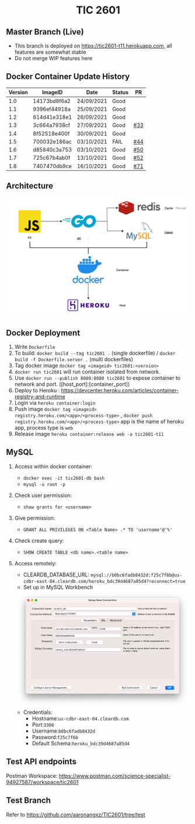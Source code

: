 <h1 align = "center"> TIC 2601 </h1>
<!-- <p align="center">
<img alt="GitHub go.mod Go version (subdirectory of monorepo)" src="https://img.shields.io/github/go-mod/go-version/aaronangxz/TIC2601?filename=GoServer%2Fgo.mod&style=plastic">
<img alt="npm" src="https://img.shields.io/npm/v/npm">
<img alt="GitHub repo size" src="https://img.shields.io/github/repo-size/aaronangxz/TIC2601">
<br>
<img alt="GitHub commit activity" src="https://img.shields.io/github/commit-activity/m/aaronangxz/TIC2601">
<img alt="GitHub last commit" src="https://img.shields.io/github/last-commit/aaronangxz/TIC2601">
<img alt="GitHub issues" src="https://img.shields.io/github/issues/aaronangxz/TIC2601">
</p> -->

<h2>Master Branch (Live)</h2>

- This branch is deployed on https://tic2601-t11.herokuapp.com, all features are somewhat stable
- Do not merge WIP features here

<h2>Docker Container Update History</h2>

| Version     | ImageID        | Date | Status | PR |
| ----------- | -------------- | ---- | ---| ---|
| 1.0         | 14173bd8f6a2   | 24/09/2021     | Good | |
| 1.1         | 9396ef44918a   | 25/09/2021     | Good | |
| 1.2         | 614d41e318e1   | 26/09/2021     | Good | |
| 1.3         | 3c664a7938cf   | 27/09/2021     | Good | [#33](https://github.com/aaronangxz/TIC2601/pull/33) |
| 1.4         | 8f52518e400f   | 30/09/2021     | Good | |
| 1.5         | 700032e186ac   | 03/10/2021     | FAIL | [#44](https://github.com/aaronangxz/TIC2601/pull/44) |
| 1.6         | d85840c3a753   | 03/10/2021     | Good | [#50](https://github.com/aaronangxz/TIC2601/pull/50) |
| 1.7         | 725c67b4ab0f   | 13/10/2021     | Good | [#52](https://github.com/aaronangxz/TIC2601/pull/52) |
| 1.8         | 7407470db9ce   | 16/10/2021     | Good | [#71](https://github.com/aaronangxz/TIC2601/pull/71) |

<h2>Architecture</h2>

<p align="center">
<img src="tic2601-architecture.png" width="1000">
</p>

<h2>Docker Deployment</h2>

1. Write `Dockerfile`
2. To build: `docker build --tag tic2601 .` (single dockerfile) / `docker build -f Dockerfile.server .` (multi dockerfiles)
3. Tag docker image `docker tag <imageid> tic2601:<version>`
4. `docker run tic2601` will run container isolated from network.
5. Use `docker run --publish 8080:8080 tic2601` to expose container to network and port. ([host_port]:[container_port])
6. Deploy to Heroku : https://devcenter.heroku.com/articles/container-registry-and-runtime
7. Login via `heroku container:login`
9. Push image `docker tag <imageid> registry.heroku.com/<app>/<process-type>` , `docker push registry.heroku.com/<app>/<process-type>` app is the name of heroku app, process type is `web` 
10. Release image `heroku container:release web -a tic2601-t11`

<h2>MySQL</h2>

1. Access within docker container:
    - `docker exec -it tic2601-db bash`
    - `mysql -u root -p`
2. Check user permission:
    - `show grants for <username>`
3. Give permission:
    - `GRANT ALL PRIVILEGES ON <Table Name> .* TO 'username'@'%'`
4. Check create query:
    - `SHOW CREATE TABLE <db name>.<table name>`
5. Access remotely:
    - CLEARDB_DATABASE_URL: `mysql://b0bc6fadb8432d:f25c7f6b@us-cdbr-east-04.cleardb.com/heroku_bdc39d4687a85d4?reconnect=true`
    - Set up in MySQL Workbench
    
    <img src="tic2601-db.png">

    - Credentials:
        - Hostname:`us-cdbr-east-04.cleardb.com`
        - Port:`3306`
        - Username:`b0bc6fadb8432d`
        - Password:`f25c7f6b`
        - Default Schema:`heroku_bdc39d4687a85d4`

<h2>Test API endpoints</h2>

Postman Workspace: https://www.postman.com/science-specialist-94927587/workspace/tic2601

<h2>Test Branch</h2>

Refer to https://github.com/aaronangxz/TIC2601/tree/test